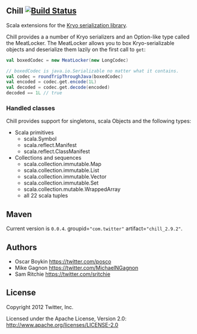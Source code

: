 ## Chill [![Build Status](https://secure.travis-ci.org/twitter/chill.png)](http://travis-ci.org/twitter/chill)

Scala extensions for the [Kryo serialization library](http://code.google.com/p/kryo/).

Chill provides a a number of Kryo serializers and an Option-like type called the MeatLocker. The MeatLocker allows you to box Kryo-serializable objects and deserialize them lazily on the first call to `get`:

```scala
val boxedCodec = new MeatLocker(new LongCodec)

// boxedCodec is java.io.Serializable no matter what it contains.
val codec = roundTripThroughJava(boxedCodec)
val encoded = codec.get.encode(1L)
val decoded = codec.get.decode(encoded)
decoded == 1L // true
```

### Handled classes

Chill provides support for singletons, scala Objects and the following types:

* Scala primitives
  * scala.Symbol
  * scala.reflect.Manifest
  * scala.reflect.ClassManifest
* Collections and sequences
  * scala.collection.immutable.Map
  * scala.collection.immutable.List
  * scala.collection.immutable.Vector
  * scala.collection.immutable.Set
  * scala.collection.mutable.WrappedArray
  * all 22 scala tuples

## Maven

Current version is `0.0.4`. groupid=`"com.twitter"` artifact=`"chill_2.9.2"`.

## Authors

* Oscar Boykin <https://twitter.com/posco>
* Mike Gagnon <https://twitter.com/MichaelNGagnon>
* Sam Ritchie <https://twitter.com/sritchie>

## License

Copyright 2012 Twitter, Inc.

Licensed under the Apache License, Version 2.0: http://www.apache.org/licenses/LICENSE-2.0
